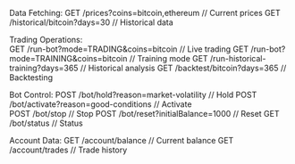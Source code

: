 Data Fetching:
GET /prices?coins=bitcoin,ethereum // Current prices
GET /historical/bitcoin?days=30 // Historical data

Trading Operations:  
GET /run-bot?mode=TRADING&coins=bitcoin // Live trading
GET /run-bot?mode=TRAINING&coins=bitcoin // Training mode
GET /run-historical-training?days=365 // Historical analysis
GET /backtest/bitcoin?days=365 // Backtesting

Bot Control:
POST /bot/hold?reason=market-volatility // Hold
POST /bot/activate?reason=good-conditions // Activate  
POST /bot/stop // Stop
POST /bot/reset?initialBalance=1000 // Reset
GET /bot/status // Status

Account Data:
GET /account/balance // Current balance
GET /account/trades // Trade history
